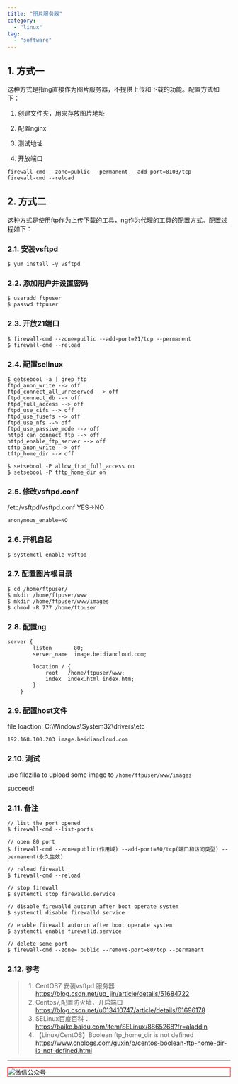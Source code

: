 ```yaml
---
title: "图片服务器"
category:
  - "linux"
tag:
  - "software"
---
```


## 1. 方式一

这种方式是指ng直接作为图片服务器，不提供上传和下载的功能。配置方式如下：

1. 创建文件夹，用来存放图片地址

2. 配置nginx

3. 测试地址

4. 开放端口

```
firewall-cmd --zone=public --permanent --add-port=8103/tcp
firewall-cmd --reload
```


## 2. 方式二

这种方式是使用ftp作为上传下载的工具，ng作为代理的工具的配置方式。配置过程如下：


### 2.1. 安装vsftpd

```shell
$ yum install -y vsftpd
```

### 2.2. 添加用户并设置密码

```shell
$ useradd ftpuser
$ passwd ftpuser
```

### 2.3. 开放21端口

```shell
$ firewall-cmd --zone=public --add-port=21/tcp --permanent
$ firewall-cmd --reload
```

### 2.4. 配置selinux

```shell
$ getsebool -a | grep ftp
ftpd_anon_write --> off
ftpd_connect_all_unreserved --> off
ftpd_connect_db --> off
ftpd_full_access --> off
ftpd_use_cifs --> off
ftpd_use_fusefs --> off
ftpd_use_nfs --> off
ftpd_use_passive_mode --> off
httpd_can_connect_ftp --> off
httpd_enable_ftp_server --> off
tftp_anon_write --> off
tftp_home_dir --> off

$ setsebool -P allow_ftpd_full_access on
$ setsebool -P tftp_home_dir on
```

### 2.5. 修改vsftpd.conf

/etc/vsftpd/vsftpd.conf YES->NO

```shell
anonymous_enable=NO
```

### 2.6. 开机自起

```shell
$ systemctl enable vsftpd
```

### 2.7. 配置图片根目录

```shell
$ cd /home/ftpuser/
$ mkdir /home/ftpuser/www
$ mkdir /home/ftpuser/www/images
$ chmod -R 777 /home/ftpuser
```

### 2.8. 配置ng

```shell
server {
        listen       80;
        server_name  image.beidiancloud.com;

        location / {
            root   /home/ftpuser/www;
            index  index.html index.htm;
        }
    }
```

### 2.9. 配置host文件

file loaction: C:\Windows\System32\drivers\etc

`192.168.100.203 image.beidiancloud.com`

### 2.10. 测试

use filezilla to upload some image to `/home/ftpuser/www/images`

succeed!


### 2.11. 备注

```shell
// list the port opened
$ firewall-cmd --list-ports

// open 80 port
$ firewall-cmd --zone=public(作用域) --add-port=80/tcp(端口和访问类型) --permanent(永久生效)

// reload firewall
$ firewall-cmd --reload

// stop firewall
$ systemctl stop firewalld.service

// disable firewalld autorun after boot operate system
$ systemctl disable firewalld.service

// enable firewall autorun after boot operate system
$ systemctl enable firewalld.service

// delete some port
$ firewall-cmd --zone= public --remove-port=80/tcp --permanent
```

### 2.12. 参考

> 1. CentOS7 安装vsftpd 服务器 https://blog.csdn.net/uq_jin/article/details/51684722<br />
> 2. Centos7,配置防火墙，开启端口 https://blog.csdn.net/u013410747/article/details/61696178<br />
> 3. SELinux百度百科： https://baike.baidu.com/item/SELinux/8865268?fr=aladdin<br />
> 4. 【Linux/CentOS】Boolean ftp_home_dir is not defined https://www.cnblogs.com/guxin/p/centos-boolean-ftp-home-dir-is-not-defined.html<br />
---

<img style="border:1px red solid; display:block; margin:0 auto;" :src="$withBase('/qrcode.jpg')" alt="微信公众号" />

